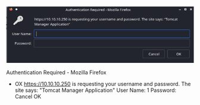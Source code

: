 ![](Screenshots/Pasted%20image%2020210921121155.png)

Authentication Required - Mozilla Firefox
- OX
https://10.10.10.250 is requesting your username and password. The site says: "Tomcat
Manager Application"
User Name: 1
Password:
Cancel
OK
